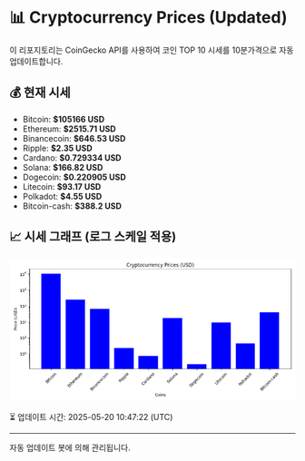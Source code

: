 
# 📊 Cryptocurrency Prices (Updated)

이 리포지토리는 CoinGecko API를 사용하여 코인 TOP 10 시세를 10분가격으로 자동 업데이트합니다.

## 💰 현재 시세
- Bitcoin: **$105166 USD**
- Ethereum: **$2515.71 USD**
- Binancecoin: **$646.53 USD**
- Ripple: **$2.35 USD**
- Cardano: **$0.729334 USD**
- Solana: **$166.82 USD**
- Dogecoin: **$0.220905 USD**
- Litecoin: **$93.17 USD**
- Polkadot: **$4.55 USD**
- Bitcoin-cash: **$388.2 USD**

## 📈 시세 그래프 (로그 스케일 적용)
![Crypto Prices](crypto_prices.png)

⏳ 업데이트 시간: 2025-05-20 10:47:22 (UTC)

---
자동 업데이트 봇에 의해 관리됩니다.
